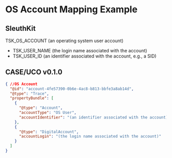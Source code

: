 # OS Account Mapping Example

## SleuthKit

TSK_OS_ACCOUNT (an operating system user account)
* TSK_USER_NAME (the login name associated with the account)
* TSK_USER_ID (an identifier associated with the account, e.g., a SID)


## CASE/UCO v0.1.0
```json
{ //OS Account
  "@id": "account-4fe57390-0b6e-4ac8-b813-bbfe3a8ab14d",
  "@type": "Trace",
  "propertyBundle": [
    {
      "@type": "Account",
      "accountType": "OS User",
      "accountIdentifier": "(an identifier associated with the account)"
    },
    {
      "@type": "DigitalAccount",
      "accountLogin": "(the login name associated with the account)"
    }
  ]
}
```
